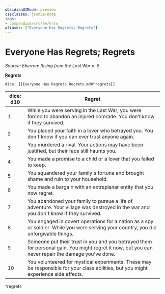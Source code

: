 ```yaml
---
obsidianUIMode: preview
cssclasses: json5e-note
tags:
- compendium/src/5e/erlw
aliases: ["Everyone Has Regrets; Regrets"]
---
```

# Everyone Has Regrets; Regrets
*Source: Eberron: Rising from the Last War p. 8* 

**Regrets**

`dice: [[Everyone Has Regrets Regrets.md#^regrets]]`

| dice: d10 | Regret |
|-----------|--------|
| 1 | While you were serving in the Last War, you were forced to abandon an injured comrade. You don't know if they survived. |
| 2 | You placed your faith in a lover who betrayed you. You don't know if you can ever trust anyone again. |
| 3 | You murdered a rival. Your actions may have been justified, but their face still haunts you. |
| 4 | You made a promise to a child or a lover that you failed to keep. |
| 5 | You squandered your family's fortune and brought shame and ruin to your household. |
| 6 | You made a bargain with an extraplanar entity that you now regret. |
| 7 | You abandoned your family to pursue a life of adventure. Your village was destroyed in the war and you don't know if they survived. |
| 8 | You engaged in covert operations for a nation as a spy or soldier. While you were serving your country, you did unforgivable things. |
| 9 | Someone put their trust in you and you betrayed them for personal gain. You might regret it now, but you can never repair the damage you've done. |
| 10 | You volunteered for mystical experiments. These may be responsible for your class abilities, but you might experience side effects. |
^regrets
